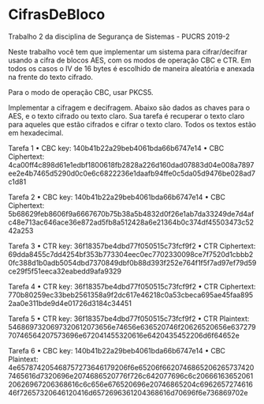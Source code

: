 # CifrasDeBloco
Trabalho 2 da disciplina de Segurança de Sistemas - PUCRS 2019-2

Neste trabalho você tem que implementar um sistema para cifrar/decifrar usando a cifra de blocos AES, com os modos de operação CBC e CTR. Em todos os casos o IV de 16 bytes é escolhido de maneira aleatória e anexada na frente do texto cifrado.

Para o modo de operação CBC, usar PKCS5.

Implementar a cifragem e decifragem. Abaixo são dados as chaves para o AES, e o texto cifrado ou texto claro. Sua tarefa é recuperar o texto claro para aqueles que estão cifrados e cifrar o texto claro. Todos os textos estão em hexadecimal.

Tarefa 1 
•	CBC key: 140b41b22a29beb4061bda66b6747e14
•	CBC Ciphertext: 
4ca00ff4c898d61e1edbf1800618fb2828a226d160dad07883d04e008a7897ee2e4b7465d5290d0c0e6c6822236e1daafb94ffe0c5da05d9476be028ad7c1d81

Tarefa 2
•	CBC key: 140b41b22a29beb4061bda66b6747e14
•	CBC Ciphertext:
5b68629feb8606f9a6667670b75b38a5b4832d0f26e1ab7da33249de7d4afc48e713ac646ace36e872ad5fb8a512428a6e21364b0c374df45503473c5242a253

Tarefa 3
•	CTR key: 36f18357be4dbd77f050515c73fcf9f2
•	CTR Ciphertext: 
69dda8455c7dd4254bf353b773304eec0ec7702330098ce7f7520d1cbbb20fc388d1b0adb5054dbd7370849dbf0b88d393f252e764f1f5f7ad97ef79d59ce29f5f51eeca32eabedd9afa9329

Tarefa 4
•	CTR key: 36f18357be4dbd77f050515c73fcf9f2
•	CTR Ciphertext: 
770b80259ec33beb2561358a9f2dc617e46218c0a53cbeca695ae45faa8952aa0e311bde9d4e01726d3184c34451

Tarefa 5
•	CTR key: 36f18357be4dbd77f050515c73fcf9f2
•	CTR Plaintext: 
5468697320697320612073656e74656e636520746f20626520656e63727970746564207573696e672041455320616e6420435452206d6f64652e

Tarefa 6
•	CBC key: 140b41b22a29beb4061bda66b6747e14
•	CBC Plaintext:
4e657874205468757273646179206f6e65206f66207468652062657374207465616d7320696e2074686520776f726c642077696c6c2066616365206120626967206368616c6c656e676520696e20746865204c696265727461646f72657320646120416d6572696361204368616d70696f6e736869702e

